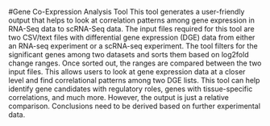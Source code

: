 #Gene Co-Expression Analysis Tool
This tool generates a user-friendly output that helps to look at correlation patterns among gene expression in RNA-Seq data to scRNA-Seq data. The input files required for this tool are two CSV/text files with differential gene expression (DGE) data from either an RNA-seq experiment or a scRNA-seq experiment. The tool filters for the significant genes among two datasets and sorts them based on log2fold change ranges. Once sorted out, the ranges are compared between the two input files. This allows users to look at gene expression data at a closer level and find correlational patterns among two DGE lists. This tool can help identify gene candidates with regulatory roles, genes with tissue-specific correlations, and much more. However, the output is just a relative comparison. Conclusions need to be derived based on further experimental data.
